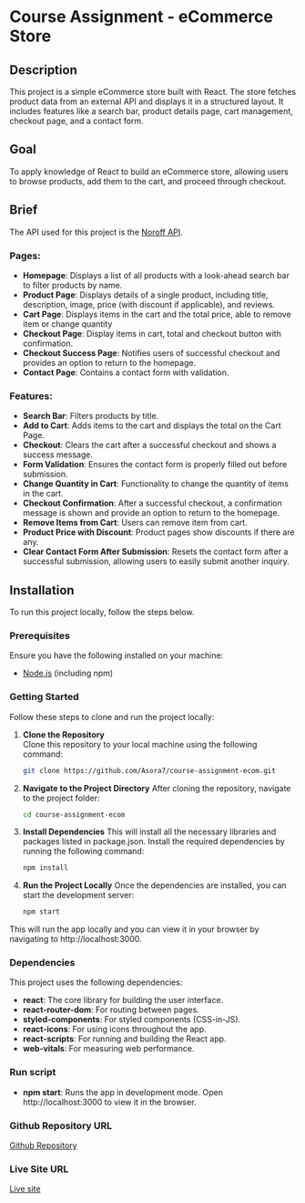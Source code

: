 # Course Assignment - eCommerce Store

## Description

This project is a simple eCommerce store built with React. The store fetches product data from an external API and displays it in a structured layout. It includes features like a search bar, product details page, cart management, checkout page, and a contact form. 

## Goal

To apply knowledge of React to build an eCommerce store, allowing users to browse products, add them to the cart, and proceed through checkout.

## Brief

The API used for this project is the [Noroff API](https://v2.api.noroff.dev/online-shop).

### Pages:
- **Homepage**: Displays a list of all products with a look-ahead search bar to filter products by name.
- **Product Page**: Displays details of a single product, including title, description, image, price (with discount if applicable), and reviews.
- **Cart Page**: Displays items in the cart and the total price, able to remove item or change quantity
- **Checkout Page**: Display items in cart, total and checkout button with confirmation.
- **Checkout Success Page**: Notifies users of successful checkout and provides an option to return to the homepage.
- **Contact Page**: Contains a contact form with validation.

### Features:
- **Search Bar**: Filters products by title.
- **Add to Cart**: Adds items to the cart and displays the total on the Cart Page.
- **Checkout**: Clears the cart after a successful checkout and shows a success message.
- **Form Validation**: Ensures the contact form is properly filled out before submission.
- **Change Quantity in Cart**: Functionality to change the quantity of items in the cart.
- **Checkout Confirmation**: After a successful checkout, a confirmation message is shown and provide an option to return to the homepage.
- **Remove Items from Cart**: Users can remove item from cart.
- **Product Price with Discount**: Product pages show discounts if there are any.
- **Clear Contact Form After Submission**: Resets the contact form after a successful submission, allowing users to easily submit another inquiry.

## Installation

To run this project locally, follow the steps below.

### Prerequisites
Ensure you have the following installed on your machine:

- [Node.js](https://nodejs.org/en/) (including npm)

### Getting Started

Follow these steps to clone and run the project locally:

1. **Clone the Repository**  
   Clone this repository to your local machine using the following command:
   ```bash
   git clone https://github.com/Asora7/course-assignment-ecom.git
2. **Navigate to the Project Directory**
   After cloning the repository, navigate to the project folder:
   ```bash
   cd course-assignment-ecom
3. **Install Dependencies**
   This will install all the necessary libraries and packages listed in package.json. Install the required dependencies by running the following command: 
   ```bash
   npm install
4. **Run the Project Locally**
   Once the dependencies are installed, you can start the development server:
   ```bash
   npm start
This will run the app locally and you can view it in your browser by navigating to http://localhost:3000.

### Dependencies
This project uses the following dependencies:
- **react**: The core library for building the user interface.
- **react-router-dom**: For routing between pages.
- **styled-components**: For styled components (CSS-in-JS).
- **react-icons**: For using icons throughout the app.
- **react-scripts**: For running and building the React app.
- **web-vitals**: For measuring web performance.

### Run script
- **npm start**:  Runs the app in development mode. Open http://localhost:3000 to view it in the browser.

### Github Repository URL
[Github Repository](https://github.com/Asora7/course-assignment-ecom)

### Live Site URL
[Live site](https://urbannestecom.netlify.app)
